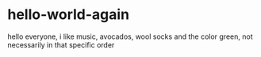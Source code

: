 # hello-world-again

hello everyone, 
i like music, avocados, wool socks and the color green, not necessarily in that specific order
